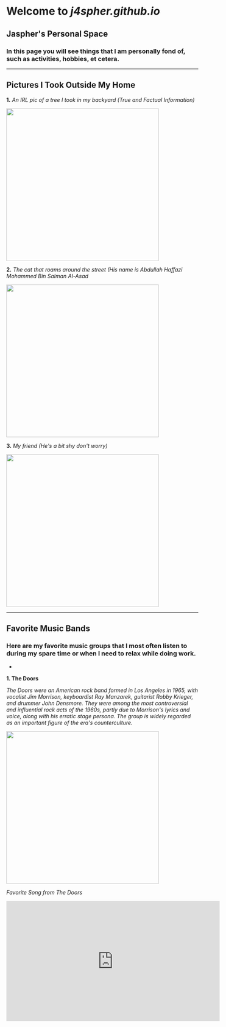# Welcome to *j4spher.github.io*
## Jaspher's Personal Space
### In this page you will see things that I am personally fond of, such as activities, hobbies, et cetera.
---

## Pictures I Took Outside My Home

**1.** *An IRL pic of a tree I took in my backyard (True and Factual Information)*

<img src="https://i.ytimg.com/vi/MarJKo0KrG0/mqdefault.jpg" width="400">

**2.** *The cat that roams around the street (His name is Abdullah Haffazi Mohammed Bin Salman Al-Asad*

<img src="https://external-preview.redd.it/xUe17NjqJD5ITaYk6YWKAJEhCODWxYRuGODkE9P2jic.png?format=pjpg&auto=webp&s=8fc3021708a81000003e5ee62655983d7a8b6551" width="400">

**3.** *My friend (He's a bit shy don't worry)*

<img src="https://cinema10.com.br/upload/series/series_1_breakingbad_12.jpg" width="400">

---

## Favorite Music Bands
### Here are my favorite music groups that I most often listen to during my spare time or when I need to relax while doing work.
-
**1. The Doors**

*The Doors were an American rock band formed in Los Angeles in 1965, with vocalist Jim Morrison, keyboardist Ray Manzarek, guitarist Robby Krieger, and drummer John Densmore. They were among the most controversial and influential rock acts of the 1960s, partly due to Morrison's lyrics and voice, along with his erratic stage persona. The group is widely regarded as an important figure of the era's counterculture.*

<img src="https://upload.wikimedia.org/wikipedia/commons/thumb/6/69/The_Doors_1968.JPG/1200px-The_Doors_1968.JPG" width="400">

*Favorite Song from The Doors*

<iframe width="560" height="315" src="https://www.youtube.com/embed/yV9DJwJKWMw" title="YouTube video player" frameborder="0" allow="accelerometer; autoplay; clipboard-write; encrypted-media; gyroscope; picture-in-picture" allowfullscreen></iframe>
